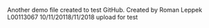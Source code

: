 Another demo file created to test GitHub.
Created by Roman Leppek
L00113067
10/11/20118/11/2018
upload for test
